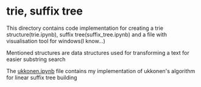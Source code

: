 # trie, suffix tree

This directory contains code implementation for creating a trie structure(trie.ipynb), suffix tree(suffix_tree.ipynb) and a file with visualisation tool for windows(I know...)

Mentioned structures are data structures used for transforming a text for easier substring search

The [ukkonen.ipynb](https://github.com/my-alaska/text-algorithms/blob/main/suffix-tree/ukkonen.ipynb) file contains my implementation of ukkonen's algorithm for linear suffix tree building
